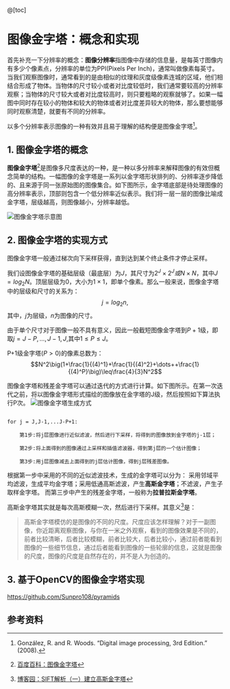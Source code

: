 @[toc]
# 图像金字塔：概念和实现
首先补充一下分辨率的概念：**图像分辨率**指图像中存储的信息量，是每英寸图像内有多少个像素点，分辨率的单位为PPI(Pixels Per Inch)，通常叫做像素每英寸。
当我们观察图像时，通常看到的是由相似的纹理和灰度级像素连城的区域，他们相结合形成了物体。当物体的尺寸较小或者对比度较低时，我们通常要较高的分辨率观察；当物体的尺寸较大或者对比度较高时，则只要粗略的观察就够了。如果一幅图中同时存在较小的物体和较大的物体或者对比度差异较大的物体，那么要想能够同时观察清楚，就要有不同的分辨率。

以多个分辨率表示图像的一种有效并且易于理解的结构便是图像金字塔[^书籍]。

[^书籍]:González, R. and R. Woods. “Digital image processing, 3rd Edition.” (2008).
## 1. 图像金字塔的概念

**图像金字塔**[^概念]是图像多尺度表达的一种，是一种以多分辨率来解释图像的有效但概念简单的结构。一幅图像的金字塔是一系列以金字塔形状排列的、分辨率逐步降低的、且来源于同一张原始图的图像集合。如下图所示，金字塔底部是待处理图像的高分辨率表示，顶部则包含一个低分辨率近似表示。我们将一层一层的图像比喻成金字塔，层级越高，则图像越小，分辨率越低。

![图像金字塔示意图](https://img-blog.csdnimg.cn/20200920170113493.png?x-oss-process=image/watermark,type_ZmFuZ3poZW5naGVpdGk,shadow_10,text_aHR0cHM6Ly9ibG9nLmNzZG4ubmV0L3N1bmppbnNoZW5nbGk=,size_16,color_FFFFFF,t_70#pic_center)
[^概念]:[百度百科：图像金字塔](https://baike.baidu.com/item/%E5%9B%BE%E5%83%8F%E9%87%91%E5%AD%97%E5%A1%94/306277?fr=aladdin)

## 2. 图像金字塔的实现方式
图像金字塔一般通过梯次向下采样获得，直到达到某个终止条件才停止采样。

我们设图像金字塔的基础层级（最底层）为$J$，其尺寸为$2^J\times2^J 或 N\times N$，其中$J=log_2 N$。顶层层级为0，大小为$1\times 1$，即单个像素。那么一般来说，图像金字塔中的层级和尺寸的关系为：$$j=log_2n,$$其中，$j$为层级，$n$为图像的尺寸。

由于单个尺寸对于图像一般不具有意义，因此一般截短图像金字塔到$P+1$级，即取$j=J-P,\dots,J-1,J$,其中$1\leq P\leq J$。

P+1级金字塔$(P>0)$的像素总数为：$$N^2\big(1+\frac{1}{(4)^1}+\frac{1}{(4)^2}+\dots++\frac{1}{(4)^P}\big)\leq\frac{4}{3}N^2$$

图像金字塔和残差金字塔可以通过迭代的方式进行计算。如下图所示。在第一次迭代之前，将以图像金字塔形式描绘的图像放在金字塔的J级，然后按照如下算法执行P次。
![图像金字塔生成方式](https://img-blog.csdnimg.cn/20200920175217184.png?x-oss-process=image/watermark,type_ZmFuZ3poZW5naGVpdGk,shadow_10,text_aHR0cHM6Ly9ibG9nLmNzZG4ubmV0L3N1bmppbnNoZW5nbGk=,size_16,color_FFFFFF,t_70#pic_center)

```

for j = J,J-1,...J-P+1:

    第1步:将j层图像进行近似滤波，然后进行下采样，将得到的图像放到金字塔的j-1层；
    
    第2步:将上面得到的图像通过上采样和插值滤波器，得到第j层的一个估计图像；
    
    第3步:用j层图像减去上面得到的j层估计图像，得到j层残差图像。
```
根据第一步中采用的不同的近似滤波技术，生成的金字塔可以分为：
采用邻域平均滤波，生成平均金字塔；采用低通高斯滤波，产生**高斯金字塔**；不滤波，产生子取样金字塔。
而第三步中产生的残差金字塔，一般称为**拉普拉斯金字塔**。

高斯金字塔其实就是每次高斯模糊一次，然后进行下采样。其意义[^高斯金字塔的意义]是：

>高斯金字塔模仿的是图像的不同的尺度。尺度应该怎样理解？对于一副图像，你近距离观察图像，与你在一米之外观察，看到的图像效果是不同的，前者比较清晰，后者比较模糊，前者比较大，后者比较小，通过前者能看到图像的一些细节信息，通过后者能看到图像的一些轮廓的信息，这就是图像的尺度，图像的尺度是自然存在的，并不是人为创造的。

[^高斯金字塔的意义]:[博客园：SIFT解析（一）建立高斯金字塔](https://www.cnblogs.com/starfire86/p/5735061.html)

## 3. 基于OpenCV的图像金字塔实现

https://github.com/Sunpro108/pyramids

## 参考资料